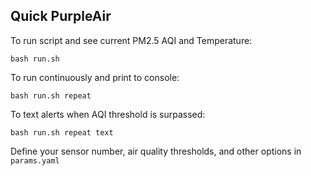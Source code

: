 ## Quick PurpleAir

To run script and see current PM2.5 AQI and Temperature:

`bash run.sh`

To run continuously and print to console:

`bash run.sh repeat` 

To text alerts when AQI threshold is surpassed:

`bash run.sh repeat text`

Define your sensor number, air quality thresholds, and other options in `params.yaml`